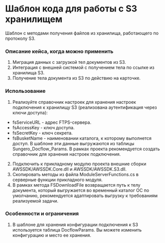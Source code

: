 # Шаблон кода для работы с S3 хранилищем
Шаблон с методами получения файлов из хранилища, работающего по протоколу S3.

### Описание кейса, когда можно применить
1. Миграция данных с загрузкой тел документов из S3.
2. Интеграция с внешней системой с получением тела по ссылке из хранилища S3.
3. Получение тела документа из S3 по действию на карточке.

### Использование
1. Реализуйте справочник настроек для хранения настроек подключения к хранилищу S3 (реализована аутентификация через ключи доступа):
 - fsServiceURL - адрес FTPS-сервера.
 - fsAccessKey - ключ доступа.
 - fsSecretKey - ключ секрета.
 - fsBusketName - наименовании каталога, к которому выполнется доступ.
   В шаблоне эти данные выгружаются из таблицы Sungero_Docflow_Params. В рамках проекта рекомендуется создать справочник для хранения настроек подключения.
2. Подключить к прикладному модулю проекта внешние сборки AWSSDK/AWSSDK.Core.dll и AWSSDK/AWSSDK.S3.dll.
3. Скопировать методы из файла ModuleServerFunctions.cs в серверные функции прикладного модуля.
4. В рамках метода FSDownloadFile возвращается путь к телу документа, который выгружается во временный каталог ОС по умолчанию, рекомендуется адаптировать выгрузку к требованиям реализуемой задачи. 

### Особенности и ограничения
1. В шаблоне для хранения конфигурации подключения к S3 используется таблица DocflowParams. Вы можете изменить конфигурацию и место ее хранения.